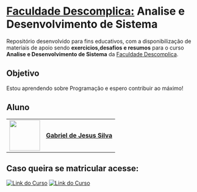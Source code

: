 <h1>
    <a href="https://descomplica.com.br/"> Faculdade Descomplica:</a>
    <span> Analise e Desenvolvimento de Sistema</span>
</h1>

Repositório desenvolvido para fins educativos, com a disponibilização de materiais de apoio sendo **exercicios,desafios e resumos** para o curso **Analise e Desenvolvimento de Sistema** da [Faculdade Descomplica](https://aulas.descomplica.com.br/graduacao/analise-e-desenvolvimento-de-sistemas/).

## Objetivo
Estou aprendendo sobre Programação e espero contribuir ao máximo!

## Aluno
<table>
  <tr>
    <td>
      <img width="80px" align="center" src="https://avatars.githubusercontent.com/GabrieldJesus012"/>
    </td>
    <td align="left">
      <a href="https://github.com/GabrieldJesus012">
        <span><b>Gabriel de Jesus Silva</b></span>
      </a>
    </td>
  </tr>
</table>
 
## Caso queira se matricular acesse:
 
[![Link do Curso](https://img.shields.io/badge/▶-000?style=for-the-badge&logo=movie&logoColor=E94D5F)](https://aulas.descomplica.com.br/graduacao/analise-e-desenvolvimento-de-sistemas/) 
[![Link do Curso](https://img.shields.io/badge/Acesse%20o%20Curso%20na%20Plataforma-E94D5F?style=for-the-badge)](https://aulas.descomplica.com.br/graduacao/analise-e-desenvolvimento-de-sistemas/) 


